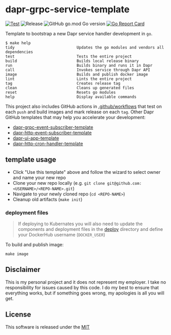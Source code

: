 # dapr-grpc-service-template

[![Test](https://github.com/mchmarny/dapr-grpc-service-template/workflows/Test/badge.svg)](https://github.com/mchmarny/dapr-grpc-service-template/actions?query=workflow%3ATest) ![Release](https://github.com/mchmarny/dapr-grpc-service-template/workflows/Release/badge.svg?query=workflow%3ARelease) ![GitHub go.mod Go version](https://img.shields.io/github/go-mod/go-version/mchmarny/dapr-grpc-service-template) [![Go Report Card](https://goreportcard.com/badge/github.com/mchmarny/dapr-grpc-service-template)](https://goreportcard.com/report/github.com/mchmarny/dapr-grpc-service-template)

Template to bootstrap a new Dapr service handler development in `go`. 

```shell
$ make help
tidy                           Updates the go modules and vendors all dependencies
test                           Tests the entire project
build                          Builds local release binary
run                            Builds binary and runs it in Dapr
call                           Invokes service through Dapr API
image                          Builds and publish docker image
lint                           Lints the entire project
tag                            Creates release tag
clean                          Cleans up generated files
reset                          Resets go modules
help                           Display available commands
```

This project also includes GitHub actions in [.github/workflows](.github/workflows) that test on each `push` and build images and mark release on each `tag`. Other Dapr GitHub templates that may help you accelerate your development:
	
* [dapr-grpc-event-subscriber-template](https://github.com/mchmarny/dapr-grpc-event-subscriber-template)
* [dapr-http-event-subscriber-template](https://github.com/mchmarny/dapr-event-subscriber-template)
* [dapr-ui-app-template](https://github.com/mchmarny/dapr-ui-app-template)
* [dapr-http-cron-handler-template](https://github.com/mchmarny/dapr-http-cron-handler-template)

## template usage 

* Click "Use this template" above and follow the wizard to select owner and name your new repo
* Clone your new repo locally (e.g. `git clone git@github.com:<USERNAME>/<REPO-NAME>.git`)
* Navigate to your newly cloned repo (`cd <REPO-NAME>`)
* Cleanup old artifacts (`make init`)

### deployment files

> If deploying to Kubernates you will also need to update the components and deployment files in the [deploy](deploy) directory and define your DockerHub username (`DOCKER_USER`)

To build and publish image:

```shell
make image
```

## Disclaimer

This is my personal project and it does not represent my employer. I take no responsibility for issues caused by this code. I do my best to ensure that everything works, but if something goes wrong, my apologies is all you will get.

## License

This software is released under the [MIT](./LICENSE)
